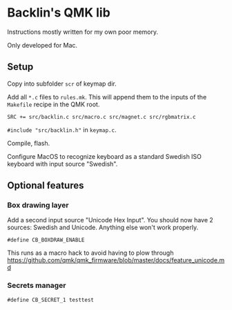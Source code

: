 Backlin's QMK lib
=================
Instructions mostly written for my own poor memory.

Only developed for Mac.


## Setup
Copy into subfolder `scr` of keymap dir.

Add all `*.c` files to `rules.mk`.
This will append them to the inputs of the `Makefile` recipe in the QMK root.

```
SRC += src/backlin.c src/macro.c src/magnet.c src/rgbmatrix.c
```

`#include "src/backlin.h"` in `keymap.c`.

Compile, flash.

Configure MacOS to recognize keyboard as a standard Swedish ISO keyboard with input source "Swedish".


## Optional features

### Box drawing layer
Add a second input source "Unicode Hex Input".
You should now have 2 sources: Swedish and Unicode.
Anything else won't work properly.

```
#define CB_BOXDRAW_ENABLE
```

This runs as a macro hack to avoid having to plow through https://github.com/qmk/qmk_firmware/blob/master/docs/feature_unicode.md 

### Secrets manager

```
#define CB_SECRET_1 testtest
```
